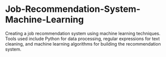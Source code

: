 # Job-Recommendation-System-Machine-Learning
Creating a job recommendation system using machine learning techniques. Tools used include Python for data processing, regular expressions for text cleaning, and machine learning algorithms for building the recommendation system.
